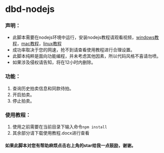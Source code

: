 # dbd-nodejs
### 声明：

* 此脚本需要在nodejs环境中运行，安装nodejs教程请观看视频，[windows教程](http://www.imooc.com/video/6691)，[mac教程](http://www.imooc.com/video/6693)，[linux教程](http://www.imooc.com/video/6692)  
* 成功率取决于您的网速，抢不到请查看使用教程进行合理设置。
* 此脚本纯粹是面向功能编程，并未考虑其他因素，所以代码风格不喜请勿喷。
* 如果涉及侵权请告知，将在12小时内删除。

### 功能：

1. 查询历史拍卖信息和同款待拍。
2. 开启拍卖。
3. 停止拍卖。

### 使用教程：

1. 使用之前需要在当前目录下输入命令`npm install`
2. 其余部分请下载使用教程.docx进行查看

#### 如果此脚本对您有帮助麻烦点击右上角的star给我一点鼓励，谢谢。